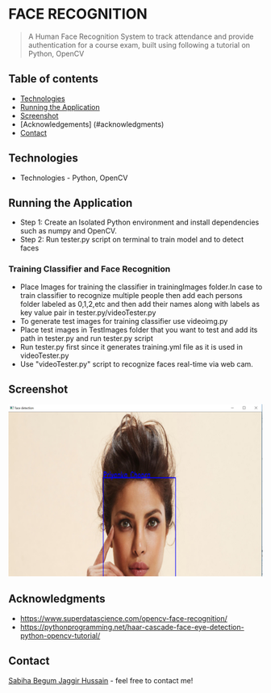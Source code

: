 # FACE RECOGNITION

> A Human Face Recognition System to track attendance and provide authentication for a course exam, built using following a tutorial on Python, OpenCV

## Table of contents
* [Technologies](#technologies)
* [Running the Application](#running-the-application)
* [Screenshot](#screenshots)
* [Acknowledgements] (#acknowledgments)
* [Contact](#contact)

## Technologies
* Technologies - Python, OpenCV

## Running the Application
* Step 1: Create an Isolated Python environment and install dependencies such as numpy and OpenCV.
* Step 2: Run tester.py script on terminal to train model and to detect faces
### Training Classifier and Face Recognition
* Place Images for training the classifier in trainingImages folder.In case to train classifier to recognize multiple people then add each persons folder labeled as 0,1,2,etc and then add their names along with labels as key value pair in tester.py/videoTester.py
* To generate test images for training classifier use videoimg.py
* Place test images in TestImages folder that you want to test and add its path in tester.py and run tester.py script
* Run tester.py first since it generates training.yml file as it is used in videoTester.py
* Use "videoTester.py" script to recognize faces real-time via web cam.

## Screenshot
![Example screenshot](./screenshot/fc1.png)

## Acknowledgments
* https://www.superdatascience.com/opencv-face-recognition/
* https://pythonprogramming.net/haar-cascade-face-eye-detection-python-opencv-tutorial/

## Contact
[Sabiha Begum Jaggir Hussain](https://sabihabegumj.com/) - feel free to contact me!
